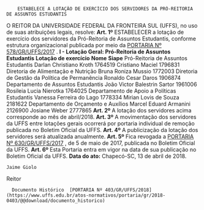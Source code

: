         ESTABELECE A LOTAÇÃO DE EXERCÍCIO DOS SERVIDORES DA PRÓ-REITORIA DE ASSUNTOS ESTUDANTIS  

 O REITOR DA UNIVERSIDADE FEDERAL DA FRONTEIRA SUL (UFFS), no uso de suas atribuições legais, resolve:   **Art. 1º** ESTABELECER a lotação de exercício dos servidores da Pró-Reitoria de Assuntos Estudantis, conforme estrutura organizacional publicada por meio da [PORTARIA Nº 578/GR/UFFS/2017](https://www.uffs.edu.br/atos-normativos/portaria/gr/2017-0578)  . **I - Lotação Geral: Pró-Reitoria de Assuntos Estudantis**      **Lotação de exercício**    **Nome**    **Siape**      Pró-Reitoria de Assuntos Estudantis   Darlan Christiano Kroth   1764519     Cristiano Maciel   1796831     Diretoria de Alimentação e Nutrição   Bruna Roniza Mussio   1772003     Diretoria de Gestão da Política de Permanência   Ronaldo Cesar Daros   1906874     Departamento de Assuntos Estudantis   João Victor Balestrin Sartor   1961006     Rosileia Lucia Nierotka   1764025     Departamento de Apoio a Políticas Estudantis   Vanessa Ferreira do Lago   1778334     Mirian Lovis de Souza   2181622     Departamento de Orçamento e Auxílios   Marcel Eduard Armanini   2126900     Josiane Weber   2777865       **Art. 2º** A lotação dos servidores acima corresponde ao mês de abril/2018.   **Art. 3º** A movimentação dos servidores da UFFS entre lotações gerais ocorrerá por portaria individual de remoção publicada no Boletim Oficial da UFFS.   **Art. 4º** A publicização da lotação dos servidores será atualizada anualmente.   **Art. 5º** Fica revogada a [PORTARIA Nº 630/GR/UFFS/2017](https://www.uffs.edu.br/atos-normativos/portaria/gr/2017-0630)  , de 5 de maio de 2017, publicada no Boletim Oficial da UFFS.   **Art. 6º** Esta Portaria entra em vigor na data de sua publicação no Boletim Oficial da UFFS.      **Data do ato:** Chapecó-SC, 13 de abril de 2018.   
 

    Jaime Giolo   
 Reitor 

      Documento Histórico  [PORTARIA Nº 403/GR/UFFS/2018](https://www.uffs.edu.br/atos-normativos/portaria/gr/2018-0403/@@download/documento_historico)     
      